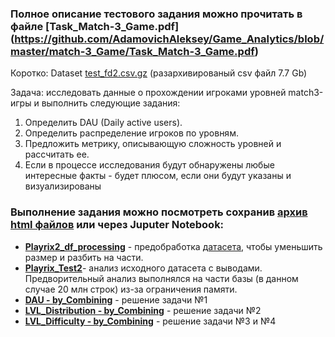 ### Полное описание тестового задания можно прочитать в файле [Task_Match-3_Game.pdf] (https://github.com/AdamovichAleksey/Game_Analytics/blob/master/match-3_Game/Task_Match-3_Game.pdf)
Коротко:
Dataset [test_fd2.csv.gz](https://drive.google.com/open?id=0ByG1MRsDxjxLalR1MU5sUm5keTQ) (разархивированый csv файл 7.7 Gb)

Задача: исследовать данные о прохождении игроками уровней match3-игры и выполнить следующие задания:

  1. Определить DAU (Daily active users).
  2. Определить распределение игроков по уровням.
  3. Предложить метрику, описывающую сложность уровней и рассчитать ее.
  4. Если в процессе исследования будут обнаружены любые интересные факты - будет плюсом, если они будут указаны и визуализированы

### Выполнение задания можно посмотреть сохранив [архив html файлов](https://github.com/AdamovichAleksey/Game_Analytics/blob/master/TownShip/Analysis.html) или через Juputer Notebook:
* **[Playrix2_df_processing](https://github.com/AdamovichAleksey/Game_Analytics/blob/master/match-3_Game/Playrix2_df_processing.ipynb)** - предобработка [датасета](https://drive.google.com/open?id=0ByG1MRsDxjxLalR1MU5sUm5keTQ), чтобы уменьшить размер и разбить на части.
* **[Playrix_Test2](https://github.com/AdamovichAleksey/Game_Analytics/blob/master/match-3_Game/Playrix_Test2.ipynb)**- анализ исходного датасета с выводами. Предворительный анализ выполнялся на части базы (в данном случае 20 млн строк) из-за ограничения памяти.
* **[DAU - by_Combining](https://github.com/AdamovichAleksey/Game_Analytics/blob/master/match-3_Game/DAU%20-%20by_Combining.ipynb)** - решение задачи №1
* **[LVL_Distribution - by_Combining](https://github.com/AdamovichAleksey/Game_Analytics/blob/master/match-3_Game/LVL_Distribution%20-%20by_Combining.ipynb)** - решение задачи №2
* **[LVL_Difficulty - by_Combining](https://github.com/AdamovichAleksey/Game_Analytics/blob/master/match-3_Game/LVL_Difficulty%20-%20by_Combining.ipynb)** - решение задачи №3 и №4
